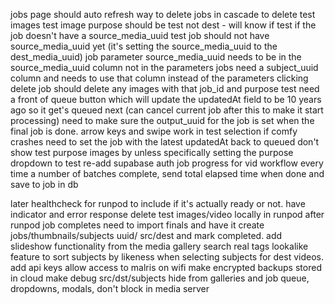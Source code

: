 jobs page should auto refresh
way to delete jobs in cascade to delete test images
test image purpose should be test not dest - will know if test if the job doesn't have a source_media_uuid
test job should not have source_media_uuid yet (it's setting the source_media_uuid to the dest_media_uuid)
job parameter source_media_uuid needs to be in the source_media_uuid column not in the parameters
jobs need a subject_uuid column and needs to use that column instead of the parameters
clicking delete job should delete any images with that job_id and purpose test
need a front of queue button which will update the updatedAt field to be 10 years ago so it get's queued next (can cancel current job after this to make it start processing)
need to make sure the output_uuid for the job is set when the final job is done.
arrow keys and swipe work in test selection
if comfy crashes need to set the job with the latest updatedAt back to queued
don't show test purpose images by unless specifically setting the purpose dropdown to test
re-add supabase auth
job progress for vid workflow every time a number of batches complete, send total elapsed time when done and save to job in db

later
healthcheck for runpod to include if it's actually ready or not. have indicator and error response
delete test images/video locally in runpod after runpod job completes
need to import finals and have it create jobs/thumbnails/subjects uuid/ src/dest and mark completed.
add slideshow functionality from the media gallery search
real tags
lookalike feature to sort subjects by likeness when selecting subjects for dest videos.
add api keys
allow access to malris on wifi
make encrypted backups stored in cloud
make debug src/dst/subjects hide from galleries and job queue, dropdowns, modals, don't block in media server
